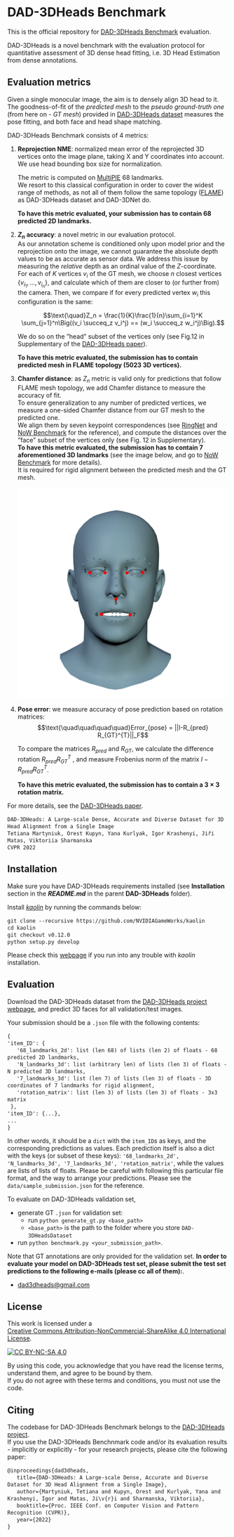
# DAD-3DHeads Benchmark

This is the official repository for [DAD-3DHeads Benchmark](https://www.pinatafarm.com/research/dad-3dheads/) evaluation.

DAD-3DHeads is a novel benchmark with the evaluation protocol for quantitative assessment of 3D dense head fitting, i.e. 3D Head Estimation from dense annotations.

## Evaluation metrics

Given a single monocular image, the aim is to densely align 3D head to it.  
The goodness-of-fit of the *predicted mesh* to the *pseudo ground-truth one* (from here on - *GT mesh*) provided in [DAD-3DHeads dataset](https://www.pinatafarm.com/research/dad-3dheads/dataset) measures the pose fitting, and both face and head shape matching.

DAD-3DHeads Benchmark consists of 4 metrics:
1) **Reprojection NME**: normalized mean error of the reprojected 3D vertices onto the image plane, taking X and Y coordinates into account.   
   We use head bounding box size for normalization.

   The metric is computed on [MultiPIE](https://www.researchgate.net/publication/240446286_Multi-PIE) 68 landmarks.  
   We resort to this classical configuration in order to cover the widest range of methods, as not all of them follow the same topology ([FLAME](https://flame.is.tue.mpg.de)) as DAD-3DHeads dataset and DAD-3DNet do.

   **To have this metric evaluated, your submission has to contain 68 predicted 2D landmarks.**


2) **$Z_n$ accuracy**: a novel metric in our evaluation protocol.     
   As our annotation scheme is conditioned only upon model prior and the reprojection onto the image, we cannot guarantee the absolute depth values to be as accurate as sensor data. We address this issue by measuring the *relative* depth as an ordinal value of the $Z$-coordinate.     
   For each of $K$ vertices $v_i$ of the GT mesh, we choose $n$ closest vertices $\{v_{i_1} , ..., v_{i_n} \}$, and calculate which of them are closer to (or further from) the camera. Then, we compare if for every predicted vertex $w_i$ this configuration is the same:

   $$\text{\quad}Z_n = \frac{1}{K}\frac{1}{n}\sum_{i=1}^K \sum_{j=1}^n\Big((v_i \succeq_z v_i^j) == (w_i \succeq_z w_i^j)\Big).$$

   We do so on the ”head” subset of the vertices only (see Fig.12 in Supplementary of the [DAD-3DHeads paper](https://arxiv.org/abs/2204.03688)).

   **To have this metric evaluated, the submission has to contain predicted mesh in FLAME topology (5023 3D vertices).**


3) **Chamfer distance**: as $Z_n$ metric is valid only for predictions that follow FLAME mesh topology, we add Chamfer distance to measure the accuracy of fit.   
   To ensure generalization to any number of predicted vertices, we measure a one-sided Chamfer distance from our GT mesh to the predicted one.   
   We align them by seven keypoint correspondences (see [RingNet](https://ringnet.is.tue.mpg.de) and [NoW Benchmark](https://github.com/soubhiksanyal/now_evaluation) for the reference), and compute the distances over the ”face” subset of the vertices only (see Fig. 12 in Supplementary).  
   **To have this metric evaluated, the submission has to contain 7 aforementioned 3D landmarks** (see the image below, and go to [NoW Benchmark](https://github.com/soubhiksanyal/now_evaluation) for more details).  
   It is required for rigid alignment between the predicted mesh and the GT mesh.
   <p align="center">   
   <img src="images/landmarks_7_annotated.png">  
   </p> 


4) **Pose error**: we measure accuracy of pose prediction based on rotation matrices:  
   $$\text{\quad\quad\quad\quad}Error_{pose} = ||I-R_{pred} R_{GT}^{T}||_F$$

   To compare the matrices $R_{pred}$ and $R_{GT}$, we calculate the difference rotation $R_{pred} R_{GT}^T$ , and measure Frobenius norm of the matrix $I − R_{pred} R_{GT}^T$.


   **To have this metric evaluated, the submission has to contain a $3\times3$ rotation matrix.**


For more details, see the [DAD-3DHeads paper](https://arxiv.org/abs/2204.03688).

```  
DAD-3DHeads: A Large-scale Dense, Accurate and Diverse Dataset for 3D Head Alignment from a Single Image  
Tetiana Martyniuk, Orest Kupyn, Yana Kurlyak, Igor Krashenyi, Jiři Matas, Viktoriia Sharmanska  
CVPR 2022  
```  

## Installation

Make sure you have DAD-3DHeads requirements installed (see **Installation** section in the ***README.md*** in the parent **DAD-3DHeads** folder).

Install [*kaolin*](https://kaolin.readthedocs.io/en/latest/notes/installation.html) by running the commands below:

```  
git clone --recursive https://github.com/NVIDIAGameWorks/kaolin  
cd kaolin  
git checkout v0.12.0  
python setup.py develop  
```  
Please check this [webpage](https://kaolin.readthedocs.io/en/latest/notes/installation.html) if you run into any trouble with *kaolin* installation.

## Evaluation

Download the DAD-3DHeads dataset from the [DAD-3DHeads project webpage](https://www.pinatafarm.com/research/dad-3dheads/dataset), and predict 3D faces for all validation/test images.

Your submission should be a ```.json``` file with the following contents:
```  
{
'item_ID': {
   '68_landmarks_2d': list (len 68) of lists (len 2) of floats - 68 predicted 2D landmarks, 
   'N_landmarks_3d': list (arbitrary len) of lists (len 3) of floats - N predicted 3D landmarks, 
   '7_landmarks_3d': list (len 7) of lists (len 3) of floats - 3D coordinates of 7 landmarks for rigid alignment,    
   'rotation_matrix': list (len 3) of lists (len 3) of floats - 3x3 matrix
 },
'item_ID': {...},
...
}
```  

In other words, it should be a `dict` with the `item_ID`s as keys, and the corresponding predictions as values.
Each prediction itself is also a dict with the keys (or subset of these keys): `'68_landmarks_2d', 'N_landmarks_3d', '7_landmarks_3d', 'rotation_matrix'`, while the values are lists of lists of floats.
Please be careful with following this particular file format, and the way to arrange your predictions.
Please see the `data/sample_submission.json` for the reference.

To evaluate on DAD-3DHeads validation set,
* generate GT `.json` for validation set:
    * run `python generate_gt.py <base_path>`
    * `<base_path>` is the path to the folder where you store `DAD-3DHeadsDataset`
* run `python benchmark.py <your_submission_path>`.


Note that GT annotations are only provided for the validation set. **In order to evaluate your model on DAD-3DHeads test set, please submit the test set predictions to the following e-mails (please cc all of them):**.
* dad3dheads@gmail.com


## License

This work is licensed under a  
[Creative Commons Attribution-NonCommercial-ShareAlike 4.0 International License][cc-by-nc-sa].

[![CC BY-NC-SA 4.0][cc-by-nc-sa-image]][cc-by-nc-sa]

[cc-by-nc-sa]: http://creativecommons.org/licenses/by-nc-sa/4.0/
[cc-by-nc-sa-image]: https://licensebuttons.net/l/by-nc-sa/4.0/88x31.png
[cc-by-nc-sa-shield]: https://img.shields.io/badge/License-CC%20BY--NC--SA%204.0-lightgrey.svg

By using this code, you acknowledge that you have read the license terms, understand them, and agree to be bound by them.   
If you do not agree with these terms and conditions, you must not use the code.

## Citing

The codebase for DAD-3DHeads Benchmark belongs to the [DAD-3DHeads project](https://www.pinatafarm.com/research/dad-3dheads/).  
If you use the DAD-3DHeads Benchnmark code and/or its evaluation results - implicitly or explicitly - for your research projects, please cite the following paper:

```  
@inproceedings{dad3dheads,  
   title={DAD-3DHeads: A Large-scale Dense, Accurate and Diverse Dataset for 3D Head Alignment from a Single Image}, 
   author={Martyniuk, Tetiana and Kupyn, Orest and Kurlyak, Yana and Krashenyi, Igor and Matas, Ji\v{r}i and Sharmanska, Viktoriia}, 
   booktitle={Proc. IEEE Conf. on Computer Vision and Pattern Recognition (CVPR)}, 
   year={2022}
}  
```